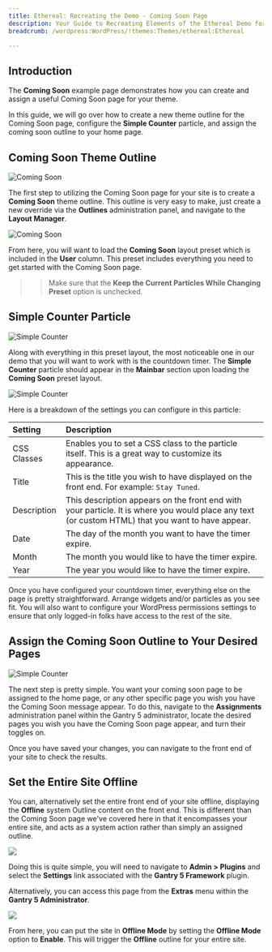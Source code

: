 ```yaml
---
title: Ethereal: Recreating the Demo - Coming Soon Page
description: Your Guide to Recreating Elements of the Ethereal Demo for WordPress
breadcrumb: /wordpress:WordPress/!themes:Themes/ethereal:Ethereal

---
```


## Introduction

The **Coming Soon** example page demonstrates how you can create and assign a useful Coming Soon page for your theme. 

In this guide, we will go over how to create a new theme outline for the Coming Soon page, configure the **Simple Counter** particle, and assign the coming soon outline to your home page.

## Coming Soon Theme Outline

![Coming Soon](assets/comingsoon_1.png)

The first step to utilizing the Coming Soon page for your site is to create a **Coming Soon** theme outline. This outline is very easy to make, just create a new override via the **Outlines** administration panel, and navigate to the **Layout Manager**. 

![Coming Soon](assets/comingsoon_2.png)

From here, you will want to load the **Coming Soon** layout preset which is included in the **User** column. This preset includes everything you need to get started with the Coming Soon page.

>> Make sure that the **Keep the Current Particles While Changing Preset** option is unchecked.

## Simple Counter Particle

![Simple Counter](assets/comingsoon_4.png)

Along with everything in this preset layout, the most noticeable one in our demo that you will want to work with is the countdown timer. The **Simple Counter** particle should appear in the **Mainbar** section upon loading the **Coming Soon** preset layout. 

![Simple Counter](assets/comingsoon_3.png)

Here is a breakdown of the settings you can configure in this particle:

| Setting     | Description                                                                                                                                       |
| :-----      | :-----                                                                                                                                            |
| CSS Classes | Enables you to set a CSS class to the particle itself. This is a great way to customize its appearance.                                           |
| Title       | This is the title you wish to have displayed on the front end. For example: `Stay Tuned`.                                                         |
| Description | This description appears on the front end with your particle. It is where you would place any text (or custom HTML) that you want to have appear. |
| Date        | The day of the month you want to have the timer expire.                                                                                           |
| Month       | The month you would like to have the timer expire.                                                                                                |
| Year        | The year you would like to have the timer expire.                                                                                                 |

Once you have configured your countdown timer, everything else on the page is pretty straightforward. Arrange widgets and/or particles as you see fit. You will also want to configure your WordPress permissions settings to ensure that only logged-in folks have access to the rest of the site.

## Assign the Coming Soon Outline to Your Desired Pages

![Simple Counter](assets/comingsoon_5.png)

The next step is pretty simple. You want your coming soon page to be assigned to the home page, or any other specific page you wish you have the Coming Soon message appear. To do this, navigate to the **Assignments** administration panel within the Gantry 5 administrator, locate the desired pages you wish you have the Coming Soon page appear, and turn their toggles on.

Once you have saved your changes, you can navigate to the front end of your site to check the results.

## Set the Entire Site Offline

You can, alternatively set the entire front end of your site offline, displaying the **Offline** system Outline content on the front end. This is different than the Coming Soon page we've covered here in that it encompasses your entire site, and acts as a system action rather than simply an assigned outline.

![](assets/platform_settings.png)

Doing this is quite simple, you will need to navigate to **Admin > Plugins** and select the **Settings** link associated with the **Gantry 5 Framework** plugin.

Alternatively, you can access this page from the **Extras** menu within the **Gantry 5 Administrator**.

![](assets/platform_settings_2.png)

From here, you can put the site in **Offline Mode** by setting the **Offline Mode** option to **Enable**. This will trigger the **Offline** outline for your entire site.